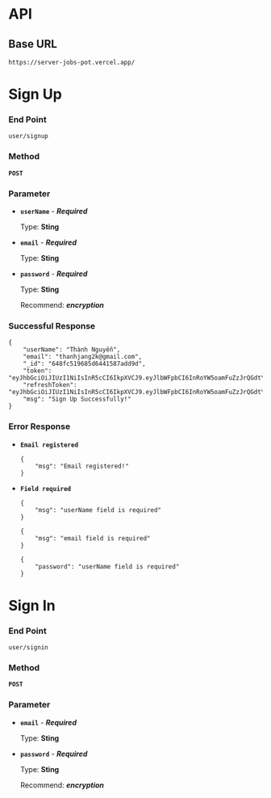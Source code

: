 # API

## Base URL
```
https://server-jobs-pot.vercel.app/
```

# Sign Up

### End Point
```
user/signup
```
### Method
**`POST`**
###  Parameter
- **`userName`** - ***Required***

    Type: **Sting**
- **`email`** - ***Required***

    Type: **Sting** 
- **`password`** - ***Required***

    Type: **Sting**

    Recommend: ***encryption***
###  Successful Response

```
{
    "userName": "Thành Nguyễn",
    "email": "thanhjang2k@gmail.com",
    "_id": "648fc519685d6441587add9d",
    "token": "eyJhbGciOiJIUzI1NiIsInR5cCI6IkpXVCJ9.eyJlbWFpbCI6InRoYW5oamFuZzJrQGdtYWlsLmNvbSIsInBhc3N3b3JkIjoiMTI3YjUwZGU2ZDAwNTRhYjAyNzI5MTUyZDNiMTMyNTQ3ODE1OTczNDMxNDNiZjM0MWE0YjIyMzMwMWExNGI5YyIsImlhdCI6MTY4NzE0MzcwNSwiZXhwIjoxNjg3MTQ3MzA1fQ.RdpjmKN7TEfxB0Jarztbpeo8Zyj471fFNYyYl9qZYck",
    "refreshToken": "eyJhbGciOiJIUzI1NiIsInR5cCI6IkpXVCJ9.eyJlbWFpbCI6InRoYW5oamFuZzJrQGdtYWlsLmNvbSIsInBhc3N3b3JkIjoiMTI3YjUwZGU2ZDAwNTRhYjAyNzI5MTUyZDNiMTMyNTQ3ODE1OTczNDMxNDNiZjM0MWE0YjIyMzMwMWExNGI5YyIsImlhdCI6MTY4NzE0MzcwNSwiZXhwIjoxNjg4MDA3NzA1fQ.LQoiZ558j57hgNxdZkuh_OBfgbnqEnzP1i1XWeGVxcN",
    "msg": "Sign Up Successfully!"
}
```
### Error Response

- **`Email registered`**
    ```
    {
        "msg": "Email registered!"
    }
    ```
- **`Field required`**
    ```
    {
        "msg": "userName field is required"
    }
    ```
    ```
    {
        "msg": "email field is required"
    }
    ```
    ```
    {
        "password": "userName field is required"
    }
    ```
# Sign In

### End Point
```
user/signin
```
### Method
**`POST`**
### Parameter
- **`email`** - ***Required***

    Type: **Sting**
- **`password`** - ***Required***

    Type: **Sting**

    Recommend: ***encryption***
